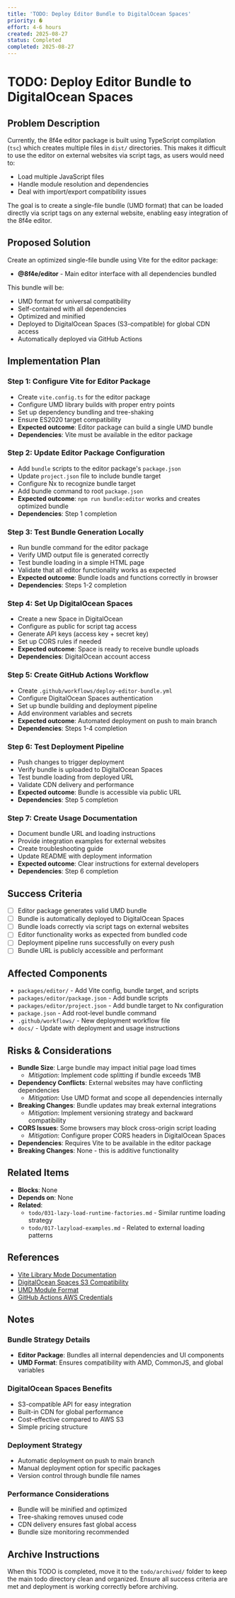 ```yaml
---
title: 'TODO: Deploy Editor Bundle to DigitalOcean Spaces'
priority: �
effort: 4-6 hours
created: 2025-08-27
status: Completed
completed: 2025-08-27
---
```


# TODO: Deploy Editor Bundle to DigitalOcean Spaces

## Problem Description

Currently, the 8f4e editor package is built using TypeScript compilation (`tsc`) which creates multiple files in `dist/` directories. This makes it difficult to use the editor on external websites via script tags, as users would need to:
- Load multiple JavaScript files
- Handle module resolution and dependencies
- Deal with import/export compatibility issues

The goal is to create a single-file bundle (UMD format) that can be loaded directly via script tags on any external website, enabling easy integration of the 8f4e editor.

## Proposed Solution

Create an optimized single-file bundle using Vite for the editor package:
- **@8f4e/editor** - Main editor interface with all dependencies bundled

This bundle will be:
- UMD format for universal compatibility
- Self-contained with all dependencies
- Optimized and minified
- Deployed to DigitalOcean Spaces (S3-compatible) for global CDN access
- Automatically deployed via GitHub Actions

## Implementation Plan

### Step 1: Configure Vite for Editor Package
- Create `vite.config.ts` for the editor package
- Configure UMD library builds with proper entry points
- Set up dependency bundling and tree-shaking
- Ensure ES2020 target compatibility
- **Expected outcome**: Editor package can build a single UMD bundle
- **Dependencies**: Vite must be available in the editor package

### Step 2: Update Editor Package Configuration
- Add `bundle` scripts to the editor package's `package.json`
- Update `project.json` file to include bundle target
- Configure Nx to recognize bundle target
- Add bundle command to root `package.json`
- **Expected outcome**: `npm run bundle:editor` works and creates optimized bundle
- **Dependencies**: Step 1 completion

### Step 3: Test Bundle Generation Locally
- Run bundle command for the editor package
- Verify UMD output file is generated correctly
- Test bundle loading in a simple HTML page
- Validate that all editor functionality works as expected
- **Expected outcome**: Bundle loads and functions correctly in browser
- **Dependencies**: Steps 1-2 completion

### Step 4: Set Up DigitalOcean Spaces
- Create a new Space in DigitalOcean
- Configure as public for script tag access
- Generate API keys (access key + secret key)
- Set up CORS rules if needed
- **Expected outcome**: Space is ready to receive bundle uploads
- **Dependencies**: DigitalOcean account access

### Step 5: Create GitHub Actions Workflow
- Create `.github/workflows/deploy-editor-bundle.yml`
- Configure DigitalOcean Spaces authentication
- Set up bundle building and deployment pipeline
- Add environment variables and secrets
- **Expected outcome**: Automated deployment on push to main branch
- **Dependencies**: Steps 1-4 completion

### Step 6: Test Deployment Pipeline
- Push changes to trigger deployment
- Verify bundle is uploaded to DigitalOcean Spaces
- Test bundle loading from deployed URL
- Validate CDN delivery and performance
- **Expected outcome**: Bundle is accessible via public URL
- **Dependencies**: Step 5 completion

### Step 7: Create Usage Documentation
- Document bundle URL and loading instructions
- Provide integration examples for external websites
- Create troubleshooting guide
- Update README with deployment information
- **Expected outcome**: Clear instructions for external developers
- **Dependencies**: Step 6 completion

## Success Criteria

- [ ] Editor package generates valid UMD bundle
- [ ] Bundle is automatically deployed to DigitalOcean Spaces
- [ ] Bundle loads correctly via script tags on external websites
- [ ] Editor functionality works as expected from bundled code
- [ ] Deployment pipeline runs successfully on every push
- [ ] Bundle URL is publicly accessible and performant

## Affected Components

- `packages/editor/` - Add Vite config, bundle target, and scripts
- `packages/editor/package.json` - Add bundle scripts
- `packages/editor/project.json` - Add bundle target to Nx configuration
- `package.json` - Add root-level bundle command
- `.github/workflows/` - New deployment workflow file
- `docs/` - Update with deployment and usage instructions

## Risks & Considerations

- **Bundle Size**: Large bundle may impact initial page load times
  - *Mitigation*: Implement code splitting if bundle exceeds 1MB
- **Dependency Conflicts**: External websites may have conflicting dependencies
  - *Mitigation*: Use UMD format and scope all dependencies internally
- **Breaking Changes**: Bundle updates may break external integrations
  - *Mitigation*: Implement versioning strategy and backward compatibility
- **CORS Issues**: Some browsers may block cross-origin script loading
  - *Mitigation*: Configure proper CORS headers in DigitalOcean Spaces
- **Dependencies**: Requires Vite to be available in the editor package
- **Breaking Changes**: None - this is additive functionality

## Related Items

- **Blocks**: None
- **Depends on**: None
- **Related**: 
  - `todo/031-lazy-load-runtime-factories.md` - Similar runtime loading strategy
  - `todo/017-lazyload-examples.md` - Related to external loading patterns

## References

- [Vite Library Mode Documentation](https://vitejs.dev/guide/build.html#library-mode)
- [DigitalOcean Spaces S3 Compatibility](https://docs.digitalocean.com/products/spaces/references/s3-compatibility/)
- [UMD Module Format](https://github.com/umdjs/umd)
- [GitHub Actions AWS Credentials](https://github.com/aws-actions/configure-aws-credentials)

## Notes

### Bundle Strategy Details
- **Editor Package**: Bundles all internal dependencies and UI components
- **UMD Format**: Ensures compatibility with AMD, CommonJS, and global variables

### DigitalOcean Spaces Benefits
- S3-compatible API for easy integration
- Built-in CDN for global performance
- Cost-effective compared to AWS S3
- Simple pricing structure

### Deployment Strategy
- Automatic deployment on push to main branch
- Manual deployment option for specific packages
- Version control through bundle file names

### Performance Considerations
- Bundle will be minified and optimized
- Tree-shaking removes unused code
- CDN delivery ensures fast global access
- Bundle size monitoring recommended

## Archive Instructions

When this TODO is completed, move it to the `todo/archived/` folder to keep the main todo directory clean and organized. Ensure all success criteria are met and deployment is working correctly before archiving. 
